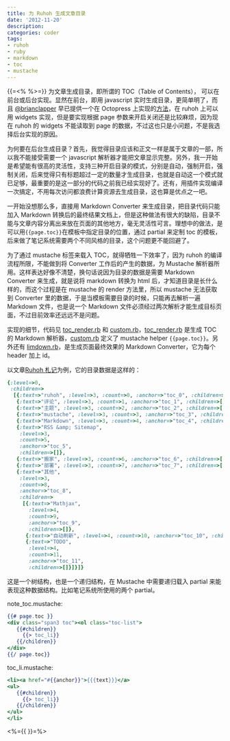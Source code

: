 ```yaml
---
title: 为 Ruhoh 生成文章目录
date: '2012-11-20'
description:
categories: coder
tags:
- ruhoh
- ruby
- markdown
- toc
- mustache
---
```

{{=<% %>=}}
为文章生成目录，即所谓的 TOC（Table of Contents）， 可以在前台或后台实现。显然在前台，即用 javascript 实时生成目录，更简单明了，而且 [@brianclapper][] 早已提供一个在 Octopress 上实现的[方法][]，在 ruhoh 上可以用 widgets 实现，但是要实现根据 page 参数来开启关闭还是比较麻烦，因为现在 ruhoh 的 widgets 不能读取到 page 的数据，不过这也只是小问题，不是我选择后台实现的原因。

为何要在后台生成目录？首先，我觉得目录应该和正文一样是属于文章的一部，所以我不能接受需要一个 javascript 解析器才能把文章显示完整。另外，我一开始是希望能有很高的灵活性，支持三种开启目录的模式，分别是自动，强制开启，强制关闭，后来觉得只有标题超过一定的数量才生成目录，也就是自动这一个模式就已足够，最重要的是这一部分的代码之前我已经实现好了。还有，用插件实现编译一次搞定，不用每次访问都浪费计算资源去生成目录，这也算是优点之一吧。

一开始没想那么多，直接用 Markdown Converter 来生成目录，把目录代码只能加入 Markdown 转换后的最终结果文档上，但是这种做法有很大的缺陷，目录不能与文章内容分离出来放在页面的其他地方，毫无灵活性可言。理想中的做法，是可以用`{{page.toc}}`在模板中指定目录的位置，通过 partial 来定制 toc 的模板，后来做了笔记系统需要两个不同风格的目录，这个问题更不能回避了。

为了通过 mustache 标签来载入 TOC，就得牺牲一下效率了，因为 ruhoh 的编译流程所限，不能做到将 Converter 工作后的产生的数据，为 Mustache 解析器所用。这样表达好像不清楚，换句话说因为目录的数据是需要 Markdown Converter 来生成，就是说将 markdown 转换为 html 后，才知道目录是长什么样的，而这个过程是在 mustache 的 render 方法里，所以 mustache 无法获取到 Converter 里的数据，于是当模板需要目录的时候，只能再去解析一遍 Markdown 文件，也是说一个 Markdown 文件必须经过两次解析才能生成目标页面，不过目前效率还远远不是问题。

实现的细节，代码见 [toc_render.rb][] 和 [custom.rb][]，[toc_render.rb][] 是生成 TOC 的 Markdown 解析器，[custom.rb][] 定义了 mustache helper `{{page.toc}}`。另外还有 [limdown.rb][]，是生成页面最终效果的 Markdown Converter，它为每个 header 加上 id。

以文章[Ruhoh 札记][]为例，它的目录数据是这样的：

```ruby
{:level=>0,
 :children=>
  [{:text=>"ruhoh", :level=>3, :count=>0, :anchor=>"toc_0", :children=>[]},
   {:text=>"评论", :level=>3, :count=>1, :anchor=>"toc_1", :children=>[]},
   {:text=>"主题", :level=>3, :count=>2, :anchor=>"toc_2", :children=>[]},
   {:text=>"mustache", :level=>3, :count=>3, :anchor=>"toc_3", :children=>[]},
   {:text=>"Markdown", :level=>3, :count=>4, :anchor=>"toc_4", :children=>[]},
   {:text=>"RSS &amp; Sitemap",
    :level=>3,
    :count=>5,
    :anchor=>"toc_5",
    :children=>[]},
   {:text=>"搬家", :level=>3, :count=>6, :anchor=>"toc_6", :children=>[]},
   {:text=>"部署", :level=>3, :count=>7, :anchor=>"toc_7", :children=>[]},
   {:text=>"其他",
    :level=>3,
    :count=>8,
    :anchor=>"toc_8",
    :children=>
     [{:text=>"Mathjax",
       :level=>4,
       :count=>9,
       :anchor=>"toc_9",
       :children=>[]},
      {:text=>"自动刷新", :level=>4, :count=>10, :anchor=>"toc_10", :children=>[]},
      {:text=>"TODO",
       :level=>4,
       :count=>11,
       :anchor=>"toc_11",
       :children=>[]}]}]}
```

这是一个树结构，也是一个递归结构，在 Mustache 中需要递归载入 partial 来能表现这种数据结构。比如笔记系统所使用的两个 partial。


note_toc.mustache:

```mustache
{{# page.toc }}
<div class="span3 toc"><ol class="toc-list">
   {{#children}}
     {{> toc_li}}
   {{/children}}
</div>
{{/ page.toc}}
```

toc_li.mustache:

```mustache
<li><a href="#{{anchor}}">{{{text}}}</a>
<ul>
   {{#children}}
     {{> toc_li}}
   {{/children}}
</ul>
</li>
```



[toc_wrapper]: https://github.com/douo/douo.ruhoh.com/blob/master/themes/moon/partials/toc_wrapper.html

[limdown.rb]: https://github.com/douo/douo.ruhoh.com/blob/master/plugins/converters/limdown.rb

[custom.rb]: https://github.com/douo/douo.ruhoh.com/blob/master/plugins/custom.rb

[toc_render.rb]: https://github.com/douo/douo.ruhoh.com/blob/master/plugins/toc_render.rb

[Ruhoh 札记]: /2012/08/20/something-about-ruhoh

[方法]: http://brizzled.clapper.org/blog/2012/02/04/generating-a-table-of-contents-in-octopress/

[@brianclapper]: https://twitter.com/#!/brianclapper

<%={{ }}=%>

